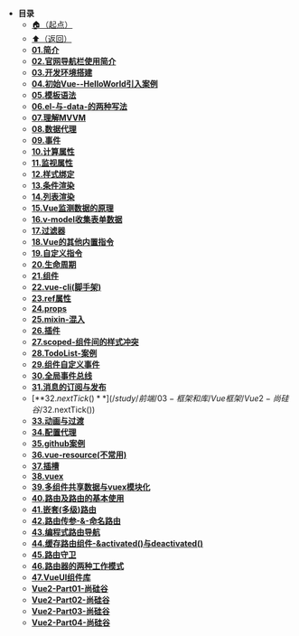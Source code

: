 * **目录**
  * [🏠（起点）](/study/README)
  * [⬆️（返回）](/study/前端\03-框架和库\Vue框架/README)
  * [**01.简介**](/study/前端/03-框架和库/Vue框架/Vue2-尚硅谷/01.简介)
  * [**02.官网导航栏使用简介**](/study/前端/03-框架和库/Vue框架/Vue2-尚硅谷/02.官网导航栏使用简介)
  * [**03.开发环境搭建**](/study/前端/03-框架和库/Vue框架/Vue2-尚硅谷/03.开发环境搭建)
  * [**04.初始Vue--HelloWorld引入案例**](/study/前端/03-框架和库/Vue框架/Vue2-尚硅谷/04.初始Vue--HelloWorld引入案例)
  * [**05.模板语法**](/study/前端/03-框架和库/Vue框架/Vue2-尚硅谷/05.模板语法)
  * [**06.el-与-data-的两种写法**](/study/前端/03-框架和库/Vue框架/Vue2-尚硅谷/06.el-与-data-的两种写法)
  * [**07.理解MVVM**](/study/前端/03-框架和库/Vue框架/Vue2-尚硅谷/07.理解MVVM)
  * [**08.数据代理**](/study/前端/03-框架和库/Vue框架/Vue2-尚硅谷/08.数据代理)
  * [**09.事件**](/study/前端/03-框架和库/Vue框架/Vue2-尚硅谷/09.事件)
  * [**10.计算属性**](/study/前端/03-框架和库/Vue框架/Vue2-尚硅谷/10.计算属性)
  * [**11.监视属性**](/study/前端/03-框架和库/Vue框架/Vue2-尚硅谷/11.监视属性)
  * [**12.样式绑定**](/study/前端/03-框架和库/Vue框架/Vue2-尚硅谷/12.样式绑定)
  * [**13.条件渲染**](/study/前端/03-框架和库/Vue框架/Vue2-尚硅谷/13.条件渲染)
  * [**14.列表渲染**](/study/前端/03-框架和库/Vue框架/Vue2-尚硅谷/14.列表渲染)
  * [**15.Vue监测数据的原理**](/study/前端/03-框架和库/Vue框架/Vue2-尚硅谷/15.Vue监测数据的原理)
  * [**16.v-model收集表单数据**](/study/前端/03-框架和库/Vue框架/Vue2-尚硅谷/16.v-model收集表单数据)
  * [**17.过滤器**](/study/前端/03-框架和库/Vue框架/Vue2-尚硅谷/17.过滤器)
  * [**18.Vue的其他内置指令**](/study/前端/03-框架和库/Vue框架/Vue2-尚硅谷/18.Vue的其他内置指令)
  * [**19.自定义指令**](/study/前端/03-框架和库/Vue框架/Vue2-尚硅谷/19.自定义指令)
  * [**20.生命周期**](/study/前端/03-框架和库/Vue框架/Vue2-尚硅谷/20.生命周期)
  * [**21.组件**](/study/前端/03-框架和库/Vue框架/Vue2-尚硅谷/21.组件)
  * [**22.vue-cli(脚手架)**](/study/前端/03-框架和库/Vue框架/Vue2-尚硅谷/22.vue-cli(脚手架))
  * [**23.ref属性**](/study/前端/03-框架和库/Vue框架/Vue2-尚硅谷/23.ref属性)
  * [**24.props**](/study/前端/03-框架和库/Vue框架/Vue2-尚硅谷/24.props)
  * [**25.mixin-混入**](/study/前端/03-框架和库/Vue框架/Vue2-尚硅谷/25.mixin-混入)
  * [**26.插件**](/study/前端/03-框架和库/Vue框架/Vue2-尚硅谷/26.插件)
  * [**27.scoped-组件间的样式冲突**](/study/前端/03-框架和库/Vue框架/Vue2-尚硅谷/27.scoped-组件间的样式冲突)
  * [**28.TodoList-案例**](/study/前端/03-框架和库/Vue框架/Vue2-尚硅谷/28.TodoList-案例)
  * [**29.组件自定义事件**](/study/前端/03-框架和库/Vue框架/Vue2-尚硅谷/29.组件自定义事件)
  * [**30.全局事件总线**](/study/前端/03-框架和库/Vue框架/Vue2-尚硅谷/30.全局事件总线)
  * [**31.消息的订阅与发布**](/study/前端/03-框架和库/Vue框架/Vue2-尚硅谷/31.消息的订阅与发布)
  * [**32.$nextTick()**](/study/前端/03-框架和库/Vue框架/Vue2-尚硅谷/32.$nextTick())
  * [**33.动画与过渡**](/study/前端/03-框架和库/Vue框架/Vue2-尚硅谷/33.动画与过渡)
  * [**34.配置代理**](/study/前端/03-框架和库/Vue框架/Vue2-尚硅谷/34.配置代理)
  * [**35.github案例**](/study/前端/03-框架和库/Vue框架/Vue2-尚硅谷/35.github案例)
  * [**36.vue-resource(不常用)**](/study/前端/03-框架和库/Vue框架/Vue2-尚硅谷/36.vue-resource(不常用))
  * [**37.插槽**](/study/前端/03-框架和库/Vue框架/Vue2-尚硅谷/37.插槽)
  * [**38.vuex**](/study/前端/03-框架和库/Vue框架/Vue2-尚硅谷/38.vuex)
  * [**39.多组件共享数据与vuex模块化**](/study/前端/03-框架和库/Vue框架/Vue2-尚硅谷/39.多组件共享数据与vuex模块化)
  * [**40.路由及路由的基本使用**](/study/前端/03-框架和库/Vue框架/Vue2-尚硅谷/40.路由及路由的基本使用)
  * [**41.嵌套(多级)路由**](/study/前端/03-框架和库/Vue框架/Vue2-尚硅谷/41.嵌套(多级)路由)
  * [**42.路由传参-&-命名路由**](/study/前端/03-框架和库/Vue框架/Vue2-尚硅谷/42.路由传参-&-命名路由)
  * [**43.编程式路由导航**](/study/前端/03-框架和库/Vue框架/Vue2-尚硅谷/43.编程式路由导航)
  * [**44.缓存路由组件-&activated()与deactivated()**](/study/前端/03-框架和库/Vue框架/Vue2-尚硅谷/44.缓存路由组件-&activated()与deactivated())
  * [**45.路由守卫**](/study/前端/03-框架和库/Vue框架/Vue2-尚硅谷/45.路由守卫)
  * [**46.路由器的两种工作模式**](/study/前端/03-框架和库/Vue框架/Vue2-尚硅谷/46.路由器的两种工作模式)
  * [**47.VueUI组件库**](/study/前端/03-框架和库/Vue框架/Vue2-尚硅谷/47.VueUI组件库)
  * [**Vue2-Part01-尚硅谷**](/study/前端/03-框架和库/Vue框架/Vue2-尚硅谷/Vue2-Part01-尚硅谷)
  * [**Vue2-Part02-尚硅谷**](/study/前端/03-框架和库/Vue框架/Vue2-尚硅谷/Vue2-Part02-尚硅谷)
  * [**Vue2-Part03-尚硅谷**](/study/前端/03-框架和库/Vue框架/Vue2-尚硅谷/Vue2-Part03-尚硅谷)
  * [**Vue2-Part04-尚硅谷**](/study/前端/03-框架和库/Vue框架/Vue2-尚硅谷/Vue2-Part04-尚硅谷)